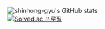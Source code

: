 ![shinhong-gyu's GitHub stats](https://github-readme-stats.vercel.app/api?username=shinhong-gyu&show_icons=true&theme=dark)   
[![Solved.ac 프로필](http://mazassumnida.wtf/api/v2/generate_badge?boj=shin6204)](https://solved.ac/shin6204)
